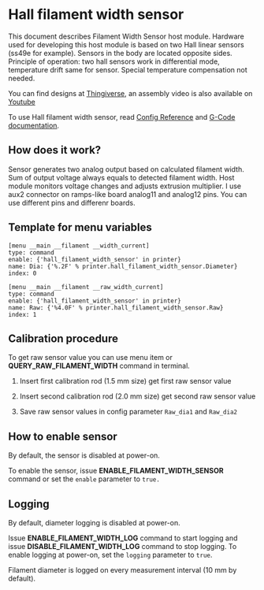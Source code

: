 # Hall filament width sensor

This document describes Filament Width Sensor host module. Hardware used for
developing this host module is based on two Hall linear sensors (ss49e for
example). Sensors in the body are located opposite sides. Principle of operation:
two hall sensors work in differential mode, temperature drift same for sensor.
Special temperature compensation not needed.

You can find designs at [Thingiverse](https://www.thingiverse.com/thing:4138933),
an assembly video is also available on [Youtube](https://www.youtube.com/watch?v=TDO9tME8vp4)

To use Hall filament width sensor, read
[Config Reference](Config_Reference.md#hall_filament_width_sensor) and
[G-Code documentation](G-Codes.md#Hall_Filament_Width_Sensor_Commands).


## How does it work?

Sensor generates two analog output based on calculated filament width. Sum of
output voltage always equals to detected filament width. Host module monitors
voltage changes and adjusts extrusion multiplier. I use aux2 connector on
ramps-like board analog11 and analog12 pins. You can use different pins and
differenr boards.

## Template for menu variables

```
[menu __main __filament __width_current]
type: command
enable: {'hall_filament_width_sensor' in printer}
name: Dia: {'%.2F' % printer.hall_filament_width_sensor.Diameter}
index: 0

[menu __main __filament __raw_width_current]
type: command
enable: {'hall_filament_width_sensor' in printer}
name: Raw: {'%4.0F' % printer.hall_filament_width_sensor.Raw}
index: 1
```

## Calibration procedure

To get raw sensor value you can use menu item or **QUERY_RAW_FILAMENT_WIDTH**
command in terminal.

1. Insert first calibration rod (1.5 mm size) get first raw sensor value

2. Insert second calibration rod (2.0 mm size) get second raw sensor value

3. Save raw sensor values in config parameter `Raw_dia1` and `Raw_dia2`

## How to enable sensor

By default, the sensor is disabled at power-on.

To enable the sensor, issue **ENABLE_FILAMENT_WIDTH_SENSOR** command or
set the `enable` parameter to `true.`

## Logging

By default, diameter logging is disabled at power-on.

Issue **ENABLE_FILAMENT_WIDTH_LOG** command to start logging and issue
**DISABLE_FILAMENT_WIDTH_LOG** command to stop logging. To enable logging
at power-on, set the `logging` parameter to `true`.

Filament diameter is logged on every measurement interval (10 mm by default).

